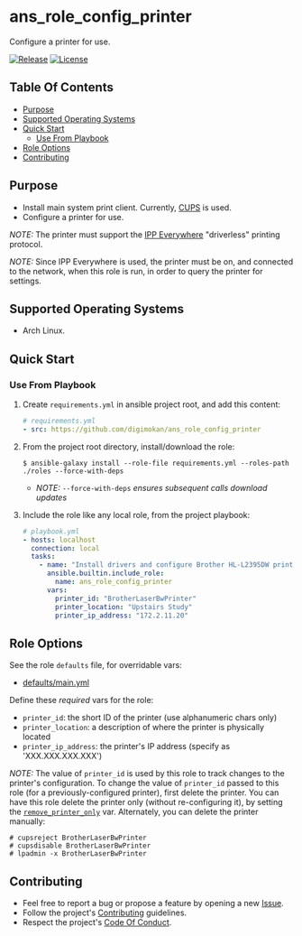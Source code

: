 # ans_role_config_printer

Configure a printer for use.

[![Release](https://img.shields.io/github/release/digimokan/ans_role_config_printer.svg?label=release)](https://github.com/digimokan/ans_role_config_printer/releases/latest "Latest Release Notes")
[![License](https://img.shields.io/badge/license-MIT-blue.svg?label=license)](LICENSE.md "Project License")

## Table Of Contents

* [Purpose](#purpose)
* [Supported Operating Systems](#supported-operating-systems)
* [Quick Start](#quick-start)
    * [Use From Playbook](#use-from-playbook)
* [Role Options](#role-options)
* [Contributing](#contributing)

## Purpose

* Install main system print client. Currently, [CUPS](https://www.cups.org/) is
  used.
* Configure a printer for use.

_NOTE:_ The printer must support the
[IPP Everywhere](https://www.pwg.org/ipp/everywhere.html) "driverless" printing
protocol.

_NOTE:_ Since IPP Everywhere is used, the printer must be on, and connected to
the network, when this role is run, in order to query the printer for settings.

## Supported Operating Systems

* Arch Linux.

## Quick Start

### Use From Playbook

1. Create `requirements.yml` in ansible project root, and add this content:

   ```yaml
   # requirements.yml
   - src: https://github.com/digimokan/ans_role_config_printer
   ```

2. From the project root directory, install/download the role:

   ```shell
   $ ansible-galaxy install --role-file requirements.yml --roles-path ./roles --force-with-deps
   ```

   * _NOTE:_ `--force-with-deps` _ensures subsequent calls download updates_

3. Include the role like any local role, from the project playbook:

   ```yaml
   # playbook.yml
   - hosts: localhost
     connection: local
     tasks:
       - name: "Install drivers and configure Brother HL-L2395DW printer"
         ansible.builtin.include_role:
           name: ans_role_config_printer
         vars:
           printer_id: "BrotherLaserBwPrinter"
           printer_location: "Upstairs Study"
           printer_ip_address: "172.2.11.20"
   ```

## Role Options

See the role `defaults` file, for overridable vars:

  * [defaults/main.yml](../defaults/main.yml)

Define these _required_ vars for the role:

  * `printer_id`: the short ID of the printer (use alphanumeric chars only)
  * `printer_location`: a description of where the printer is physically located
  * `printer_ip_address`: the printer's IP address (specify as 'XXX.XXX.XXX.XXX')

_NOTE:_ The value of `printer_id` is used by this role to track changes to the
printer's configuration. To change the value of `printer_id` passed to this role
(for a previously-configured printer), first delete the printer. You can have
this role delete the printer only (without re-configuring it), by setting the
[`remove_printer_only`](../defaults/main.yml) var. Alternately, you can delete
the printer manually:

   ```shell
   # cupsreject BrotherLaserBwPrinter
   # cupsdisable BrotherLaserBwPrinter
   # lpadmin -x BrotherLaserBwPrinter
   ```

## Contributing

* Feel free to report a bug or propose a feature by opening a new
  [Issue](https://github.com/digimokan/ans_role_config_printer/issues).
* Follow the project's [Contributing](CONTRIBUTING.md) guidelines.
* Respect the project's [Code Of Conduct](CODE_OF_CONDUCT.md).


